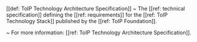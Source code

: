 [[def: ToIP Technology Architecture Specification]]
~ The [[ref: technical specification]] defining the [[ref: requirements]] for the [[ref: ToIP Technology Stack]] published by the [[ref: ToIP Foundation]]. 

~ For more information: [[ref: ToIP Technology Architecture Specification]]. 

